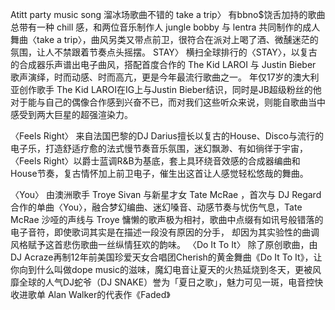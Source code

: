 Atitt party music song
溜冰场歌曲不错的
take a trip〉
有bbno$饶舌加持的歌曲总带有一种 chill 感，和两位音乐制作人 jungle bobby 与 lentra 共同制作的成人舞曲〈take a trip〉，曲风另类又带点前卫，很符合在派对上喝了酒、微醺迷茫的氛围，让人不禁跟着节奏点头摇摆。
STAY〉
横扫全球排行的〈STAY〉，以复古的合成器乐声谱出电子曲风，搭配首度合作的 The Kid LAROI 与 Justin Bieber 歌声演绎，时而动感、时而高亢，更是今年最流行歌曲之一。 年仅17岁的澳大利亚创作歌手 The Kid LAROI在IG上与Justin Bieber结识，同时是JB超级粉丝的他对于能与自己的偶像合作感到兴奋不已，而对我们这些听众来说，则能自歌曲当中感受到两大巨星的超强渲染力。


〈Feels Right〉
来自法国巴黎的DJ Darius擅长以复古的House、Disco与流行的电子乐，打造舒适疗愈的法式慢节奏音乐氛围，迷幻飘渺、有如徜徉于宇宙，〈Feels Right〉以爵士蓝调R&B为基底，套上具环绕音效感的合成器编曲和House节奏，复古情怀加上前卫电子，催生出这首让人感觉轻松悠哉的舞曲。


〈You〉
由澳洲歌手 Troye Sivan 与新星才女 Tate McRae ，首次与 DJ Regard 合作的单曲〈You〉，融合梦幻编曲、迷幻嗓音、动感节奏与忧伤气息，Tate McRae 沙哑的声线与 Troye 慵懒的歌声极为相衬，歌曲中点缀有如讯号般错落的电子音符，即使歌词其实是在描述一段没有原因的分手， 却因为其实验性的曲调风格赋予这首悲伤歌曲一丝纵情狂欢的韵味。
〈Do It To It〉
除了原创歌曲，由DJ Acraze再制12年前美国珍爱天女合唱团Cherish的黄金舞曲《Do It To It》，让你向到什么叫做dope music的滋味，魔幻电音让夏天的火热延烧到冬天，更被风靡全球的人气DJ蛇爷（DJ SNAKE）誉为「夏日之歌」，魅力可见一斑，电音控快收进歌单
Alan Walker的代表作《Faded》

